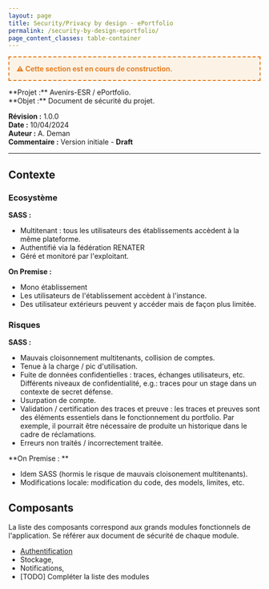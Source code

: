 ```yaml
---
layout: page
title: Security/Privacy by design - ePortfolio
permalink: /security-by-design-eportfolio/
page_content_classes: table-container
---
```

<div style="border: 2px dashed #e67e22; background: #fcf3e6; padding: 1em; margin: 1em 0; font-weight: bold; color: #e67e22;">
  ⚠️ Cette section est en cours de construction.
</div>
**Projet :** Avenirs-ESR / ePortfolio.<br/> 
**Objet :** Document de sécurité du projet.<br/>

**Révision :** 1.0.0<br/>
**Date :** 10/04/2024<br/>
**Auteur :** A. Deman<br/>
**Commentaire :** Version initiale - **Draft**

-----



## Contexte
### Ecosystème 
**SASS :** 
- Multitenant : tous les utilisateurs des établissements accèdent à la même plateforme.
- Authentifié via la fédération RENATER
- Géré et monitoré par l'exploitant.

**On Premise :**
- Mono établissement
- Les utilisateurs de l'établissement accèdent à l'instance.
- Des utilisateur extérieurs peuvent y accéder mais de façon plus limitée.

### Risques 
**SASS :**
- Mauvais cloisonnement multitenants, collision de comptes.
- Tenue à la charge / pic d'utilisation.
- Fuite de données confidentielles : traces, échanges utilisateurs, etc. Différents niveaux de confidentialité, e.g.: traces pour un stage dans un contexte de secret défense.
- Usurpation de compte.
- Validation / certification des traces et preuve : les traces et preuves sont des éléments essentiels dans le fonctionnement du portfolio. Par exemple, il pourrait être nécessaire de produite un historique dans le cadre de réclamations.
- Erreurs non traités / incorrectement traitée.
  
**On Premise : **
- Idem SASS (hormis le risque de mauvais cloisonement multitenants).
- Modifications locale: modification du code, des models, limites, etc.

 ## Composants
 La liste des composants correspond aux grands modules fonctionnels de l'application. Se référer aux document de sécurité de chaque module.
 - [Authentification](security-auth.markdown)
 - Stockage,
 - Notifications,
 - [TODO] Compléter la liste des modules

